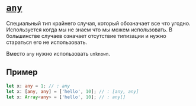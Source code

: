 # [`any`](../index.md)

Специальный тип крайнего случая, который обозначает все что угодно. Используется когда мы не знаем что мы можем использовать. В большинстве случаев означает отсутствие типизации и нужно стараться его не использовать.

Вместо `any` нужно использовать `unknown`. 

## Пример

```ts
let x: any = 1; // : any
let x: [any, any] = ['hello', 10]; // : [any, any]
let x: Array<any> = ['hello', 10]; // : any[]
```
